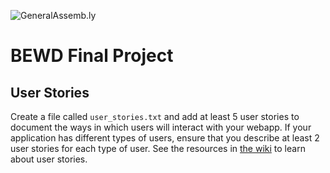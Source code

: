![GeneralAssemb.ly](https://github.com/generalassembly/ga-ruby-on-rails-for-devs/raw/master/images/ga.png "GeneralAssemb.ly")

# BEWD Final Project
## User Stories
Create a file called `user_stories.txt` and add at least 5 user stories to document the ways in which users will interact with your webapp. If your application has different types of users, ensure that you describe at least 2 user stories for each type of user. See the resources in [the wiki](https://github.com/ga-students/BEWD_2_HK/wiki) to learn about user stories.
